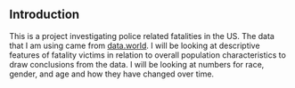 ## Introduction

This is a project investigating police related fatalities in the US. The data that I am using came from [data.world](https://data.world/data-society/fatal-police-shootings). I will be looking at descriptive features of fatality victims in relation to overall population characteristics to draw conclusions from the data. I will be looking at numbers for race, gender, and age and how they have changed over time.
